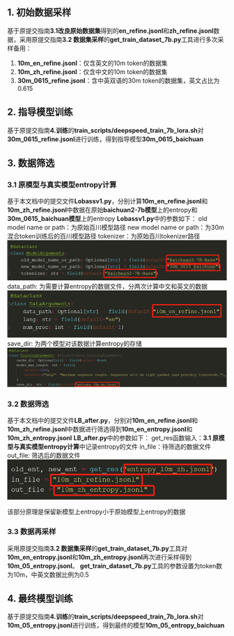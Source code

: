 ## 1. 初始数据采样
基于原提交指南**3.1改良原始数据集**得到的**en_refine.jsonl**和**zh_refine.jsonl**数据，采用原提交指南**3.2 数据集采样**的**get_train_dataset_7b.py**工具进行多次采样备用：
1. **10m_en_refine.jsonl**：仅含英文的10m token的数据集
2. **10m_zh_refine.jsonl**：仅含中文的10m token的数据集
3. **30m_0615_refine.jsonl**：含中英双语的30m token的数据集，英文占比为0.615

## 2. 指导模型训练
基于原提交指南**4.训练**的**train_scripts/deepspeed_train_7b_lora.sh**对**30m_0615_refine.jsonl**进行训练，得到指导模型**30m_0615_baichuan**

## 3. 数据筛选
### 3.1 原模型与真实模型entropy计算
基于本文档中的提交文件**Lobassv1.py**，分别计算**10m_en_refine.jsonl**和**10m_zh_refine.jsonl**中数据在原始**baichuan2-7b模型**上的entropy和**30m_0615_baichuan模型**上的entropy
**Lobassv1.py**中的参数如下：
old model name or path：为原始百川模型路径
new model name or path：为30m 混合token训练后的百川模型路径
tokenizer：为原始百川tokenizer路径
![](pic/7cdf9090-876f-11ee-9b60-ad408d72c699.jpeg?v=1&type=image)
data_path: 为需要计算entropy的数据文件，分两次计算中文和英文的数据
![](pic/c31ab0d0-876f-11ee-9b60-ad408d72c699.jpeg?v=1&type=image)
save_dir: 为两个模型对该数据计算entropy的存储
![](pic/01b5e990-8770-11ee-9b60-ad408d72c699.jpeg?v=1&type=image)
### 3.2 数据筛选
基于本文档中的提交文件**LB_after.py**，分别对**10m_en_refine.jsonl**和**10m_zh_refine.jsonl**中数据进行筛选得到**10m_en_entropy.jsonl**和**10m_zh_entropy.jsonl**
**LB_after.py**中的参数如下：
get_res函数输入：**3.1 原模型与真实模型entropy计算**中记录entropy的文件
in_file：待筛选的数据文件
out_file: 筛选后的数据文件
![](pic/37b88d80-8771-11ee-9b60-ad408d72c699.jpeg?v=1&type=image)

该部分原理是保留新模型上entropy小于原始模型上entropy的数据
### 3.3 数据再采样
采用原提交指南**3.2 数据集采样**的**get_train_dataset_7b.py**工具对**10m_en_entropy.jsonl**和**10m_zh_entropy.jsonl**再次进行采样得到**10m_05_entropy.jsonl**。
**get_train_dataset_7b.py**工具的参数设置为token数为10m，中英文数据比例为0.5

## 4. 最终模型训练
基于原提交指南**4.训练**的**train_scripts/deepspeed_train_7b_lora.sh**对**10m_05_entropy.jsonl**进行训练，得到最终的模型**10m_05_entropy_baichuan**

